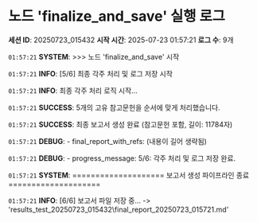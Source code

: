 # 노드 'finalize_and_save' 실행 로그

**세션 ID**: 20250723_015432
**시작 시간**: 2025-07-23 01:57:21
**로그 수**: 9개

`01:57:21` **SYSTEM**: >>> 노드 'finalize_and_save' 시작

`01:57:21` **INFO**: [5/6] 최종 각주 처리 및 로그 저장 시작

`01:57:21` **INFO**: 최종 각주 처리 로직 시작...

`01:57:21` **SUCCESS**: 5개의 고유 참고문헌을 순서에 맞게 처리했습니다.

`01:57:21` **SUCCESS**: 최종 보고서 생성 완료 (참고문헌 포함, 길이: 11784자)

`01:57:21` **DEBUG**:   - final_report_with_refs: (내용이 길어 생략됨)

`01:57:21` **DEBUG**:   - progress_message: 5/6: 각주 처리 및 로그 저장 완료.

`01:57:21` **SYSTEM**: ==================== 보고서 생성 파이프라인 종료 ====================

`01:57:21` **INFO**: [6/6] 보고서 파일 저장 중... -> 'results_test_20250723_015432\final_report_20250723_015721.md'


